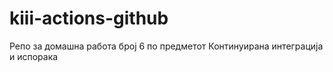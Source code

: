 # kiii-actions-github

Репо за домашна работа број 6 по предметот Континуирана интеграција и испорака
